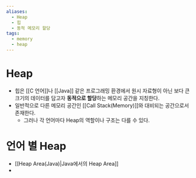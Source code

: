 ```yaml
---
aliases:
  - Heap
  - 힙
  - 동적 메모리 할당
tags:
  - memory
  - heap
---
```

# Heap 
- 힙은 [[C 언어]]나 [[Java]] 같은 프로그래밍 환경에서 원시 자료형이 아닌 보다 큰 크기의 데이터를 담고자 **동적으로 할당**하는 메모리 공간을 지칭한다.
- 일반적으로 다른 메모리 공간인 [[Call Stack(Memory)]]와 대비되는 공간으로서 존재한다.
	- 그러나 각 언어마다 Heap의 역할이나 구조는 다를 수 있다.

# 언어 별 Heap
- [[Heap Area(Java)|Java에서의 Heap Area]]
- 